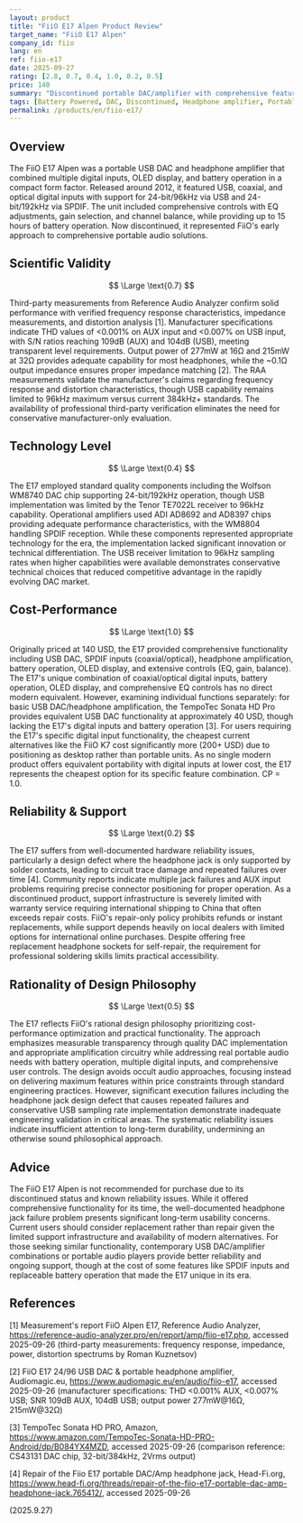 ```yaml
---
layout: product
title: "FiiO E17 Alpen Product Review"
target_name: "FiiO E17 Alpen"
company_id: fiio
lang: en
ref: fiio-e17
date: 2025-09-27
rating: [2.8, 0.7, 0.4, 1.0, 0.2, 0.5]
price: 140
summary: "Discontinued portable DAC/amplifier with comprehensive features but significant reliability issues and limited current market relevance"
tags: [Battery Powered, DAC, Discontinued, Headphone amplifier, Portable, SPDIF, USB Audio]
permalink: /products/en/fiio-e17/
---
```

## Overview

The FiiO E17 Alpen was a portable USB DAC and headphone amplifier that combined multiple digital inputs, OLED display, and battery operation in a compact form factor. Released around 2012, it featured USB, coaxial, and optical digital inputs with support for 24-bit/96kHz via USB and 24-bit/192kHz via SPDIF. The unit included comprehensive controls with EQ adjustments, gain selection, and channel balance, while providing up to 15 hours of battery operation. Now discontinued, it represented FiiO's early approach to comprehensive portable audio solutions.

## Scientific Validity

$$ \Large \text{0.7} $$

Third-party measurements from Reference Audio Analyzer confirm solid performance with verified frequency response characteristics, impedance measurements, and distortion analysis [1]. Manufacturer specifications indicate THD values of <0.001% on AUX input and <0.007% on USB input, with S/N ratios reaching 109dB (AUX) and 104dB (USB), meeting transparent level requirements. Output power of 277mW at 16Ω and 215mW at 32Ω provides adequate capability for most headphones, while the ~0.1Ω output impedance ensures proper impedance matching [2]. The RAA measurements validate the manufacturer's claims regarding frequency response and distortion characteristics, though USB capability remains limited to 96kHz maximum versus current 384kHz+ standards. The availability of professional third-party verification eliminates the need for conservative manufacturer-only evaluation.

## Technology Level

$$ \Large \text{0.4} $$

The E17 employed standard quality components including the Wolfson WM8740 DAC chip supporting 24-bit/192kHz operation, though USB implementation was limited by the Tenor TE7022L receiver to 96kHz capability. Operational amplifiers used ADI AD8692 and AD8397 chips providing adequate performance characteristics, with the WM8804 handling SPDIF reception. While these components represented appropriate technology for the era, the implementation lacked significant innovation or technical differentiation. The USB receiver limitation to 96kHz sampling rates when higher capabilities were available demonstrates conservative technical choices that reduced competitive advantage in the rapidly evolving DAC market.

## Cost-Performance

$$ \Large \text{1.0} $$

Originally priced at 140 USD, the E17 provided comprehensive functionality including USB DAC, SPDIF inputs (coaxial/optical), headphone amplification, battery operation, OLED display, and extensive controls (EQ, gain, balance). The E17's unique combination of coaxial/optical digital inputs, battery operation, OLED display, and comprehensive EQ controls has no direct modern equivalent. However, examining individual functions separately: for basic USB DAC/headphone amplification, the TempoTec Sonata HD Pro provides equivalent USB DAC functionality at approximately 40 USD, though lacking the E17's digital inputs and battery operation [3]. For users requiring the E17's specific digital input functionality, the cheapest current alternatives like the FiiO K7 cost significantly more (200+ USD) due to positioning as desktop rather than portable units. As no single modern product offers equivalent portability with digital inputs at lower cost, the E17 represents the cheapest option for its specific feature combination. CP = 1.0.

## Reliability & Support

$$ \Large \text{0.2} $$

The E17 suffers from well-documented hardware reliability issues, particularly a design defect where the headphone jack is only supported by solder contacts, leading to circuit trace damage and repeated failures over time [4]. Community reports indicate multiple jack failures and AUX input problems requiring precise connector positioning for proper operation. As a discontinued product, support infrastructure is severely limited with warranty service requiring international shipping to China that often exceeds repair costs. FiiO's repair-only policy prohibits refunds or instant replacements, while support depends heavily on local dealers with limited options for international online purchases. Despite offering free replacement headphone sockets for self-repair, the requirement for professional soldering skills limits practical accessibility.

## Rationality of Design Philosophy

$$ \Large \text{0.5} $$

The E17 reflects FiiO's rational design philosophy prioritizing cost-performance optimization and practical functionality. The approach emphasizes measurable transparency through quality DAC implementation and appropriate amplification circuitry while addressing real portable audio needs with battery operation, multiple digital inputs, and comprehensive user controls. The design avoids occult audio approaches, focusing instead on delivering maximum features within price constraints through standard engineering practices. However, significant execution failures including the headphone jack design defect that causes repeated failures and conservative USB sampling rate implementation demonstrate inadequate engineering validation in critical areas. The systematic reliability issues indicate insufficient attention to long-term durability, undermining an otherwise sound philosophical approach.

## Advice

The FiiO E17 Alpen is not recommended for purchase due to its discontinued status and known reliability issues. While it offered comprehensive functionality for its time, the well-documented headphone jack failure problem presents significant long-term usability concerns. Current users should consider replacement rather than repair given the limited support infrastructure and availability of modern alternatives. For those seeking similar functionality, contemporary USB DAC/amplifier combinations or portable audio players provide better reliability and ongoing support, though at the cost of some features like SPDIF inputs and replaceable battery operation that made the E17 unique in its era.

## References

[1] Measurement's report FiiO Alpen E17, Reference Audio Analyzer, https://reference-audio-analyzer.pro/en/report/amp/fiio-e17.php, accessed 2025-09-26 (third-party measurements: frequency response, impedance, power, distortion spectrums by Roman Kuznetsov)

[2] FiiO E17 24/96 USB DAC & portable headphone amplifier, Audiomagic.eu, https://www.audiomagic.eu/en/audio/fiio-e17, accessed 2025-09-26 (manufacturer specifications: THD <0.001% AUX, <0.007% USB; SNR 109dB AUX, 104dB USB; output power 277mW@16Ω, 215mW@32Ω)

[3] TempoTec Sonata HD PRO, Amazon, https://www.amazon.com/TempoTec-Sonata-HD-PRO-Android/dp/B084YX4MZD, accessed 2025-09-26 (comparison reference: CS43131 DAC chip, 32-bit/384kHz, 2Vrms output)

[4] Repair of the Fiio E17 portable DAC/Amp headphone jack, Head-Fi.org, https://www.head-fi.org/threads/repair-of-the-fiio-e17-portable-dac-amp-headphone-jack.765412/, accessed 2025-09-26

(2025.9.27)